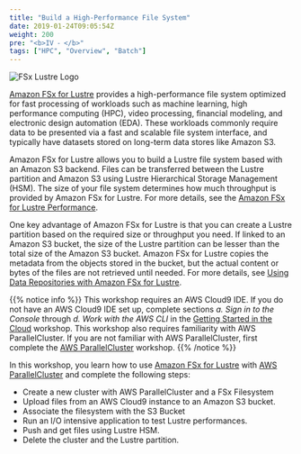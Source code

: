 ```yaml
---
title: "Build a High-Performance File System"
date: 2019-01-24T09:05:54Z
weight: 200
pre: "<b>IV ⁃ </b>"
tags: ["HPC", "Overview", "Batch"]
---
```


![FSx Lustre Logo](/images/06-fsx-for-lustre/fsx-logo.png)

[Amazon FSx for Lustre](https://aws.amazon.com/fsx/lustre/) provides a high-performance file system optimized for fast processing of workloads such as machine learning, high performance computing (HPC), video processing, financial modeling, and electronic design automation (EDA). These workloads commonly require data to be presented via a fast and scalable file system interface, and typically have datasets stored on long-term data stores like Amazon S3.

Amazon FSx for Lustre allows you to build a Lustre file system based with an Amazon S3 backend. Files can be transferred between the Lustre partition and Amazon S3 using Lustre Hierarchical Storage Management (HSM). The size of your file system determines how much throughput is provided by Amazon FSx for Lustre. For more details, see the [Amazon FSx for Lustre Performance](https://docs.aws.amazon.com/fsx/latest/LustreGuide/performance.html).

One key advantage of Amazon FSx for Lustre is that you can create a Lustre partition based on the required size or throughput you need. If linked to an Amazon S3 bucket, the size of the Lustre partition can be lesser than the total size of the Amazon S3 bucket. Amazon FSx for Lustre copies the metadata from the objects stored in the bucket, but the actual content or bytes of the files are not retrieved until needed. For more details, see [Using Data Repositories with Amazon FSx for Lustre](https://docs.aws.amazon.com/fsx/latest/LustreGuide/fsx-data-repositories.html).

{{% notice info %}}
This workshop requires an AWS Cloud9 IDE. If you do not have an AWS Cloud9 IDE set up, complete sections *a. Sign in to the Console* through *d. Work with the AWS CLI* in the [Getting Started in the Cloud](/02-aws-getting-started.html) workshop.
This workshop also requires familiarity with AWS ParallelCluster. If you are not familiar with AWS ParallelCluster, first complete the [AWS ParallelCluster](/03-hpc-aws-parallelcluster-workshop.html) workshop.
{{% /notice %}}

In this workshop, you learn how to use [Amazon FSx for Lustre](https://aws.amazon.com/fsx/lustre/) with [AWS ParallelCluster](https://aws.amazon.com/hpc/parallelcluster/) and complete the following steps:

- Create a new cluster with AWS ParallelCluster and a FSx Filesystem
- Upload files from an AWS Cloud9 instance to an Amazon S3 bucket.
- Associate the filesystem with the S3 Bucket
- Run an I/O intensive application to test Lustre performances.
- Push and get files using Lustre HSM.
- Delete the cluster and the Lustre partition.

